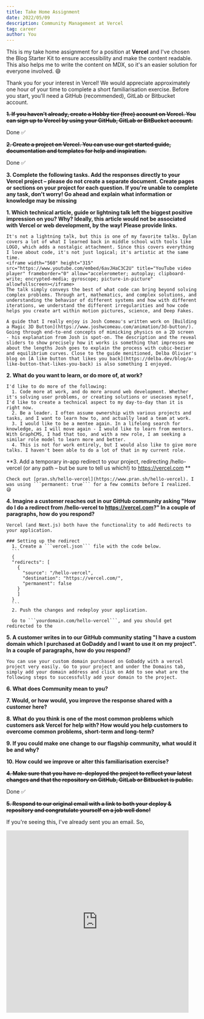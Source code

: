 ```yaml
---
title: Take Home Assignment
date: 2022/05/09
description: Community Management at Vercel
tag: career
author: You
---
```


This is my take home assignment for a position at **Vercel** and I've chosen the Blog Starter Kit to ensure accessibility and make the content readable. This also helps me to write the content on MDX, so it's an easier solution for everyone involved. 😄

Thank you for your interest in Vercel! We would appreciate approximately one hour of your time to complete a short familiarisation exercise. Before you start, you'll need a GitHub (recommended), GitLab or Bitbucket account. 

~~**1. If you haven't already, create a Hobby tier (free) account on Vercel. You can sign up to Vercel by using your GitHub, GitLab or BitBucket account.**~~

Done ✅

~~**2. Create a project on Vercel. You can use our get started guide, documentation and templates for help and inspiration.**~~

Done ✅

**3. Complete the following tasks. Add the responses directly to your Vercel project – please do not create a separate document.**
**Create pages or sections on your project for each question. If you're unable to complete any task, don't worry! Go ahead and explain what information or knowledge may be missing**

  **1. Which technical article, guide or lightning talk left the biggest positive impression on you? Why? Ideally, this article would not be associated with Vercel or web development, by the way! Please provide links.**

    It's not a lightning talk, but this is one of my favorite talks. Dylan covers a lot of what I learned back in middle school with tools like LOGO, which adds a nostalgic attachment. Since this covers everything I love about code, it's not just logical; it's artistic at the same time.
    <iframe width="560" height="315" src="https://www.youtube.com/embed/6avJHaC3C2U" title="YouTube video player" frameborder="0" allow="accelerometer; autoplay; clipboard-write; encrypted-media; gyroscope; picture-in-picture" allowfullscreen></iframe>
    The talk simply conveys the best of what code can bring beyond solving complex problems. Through art, mathematics, and complex solutions, and understanding the behavior of different systems and how with different iterations, we understand the different irregularities and how code helps you create art within motion pictures, science, and Deep Fakes.

    A guide that I really enjoy is Josh Comeau's written work on [Building a Magic 3D Button](https://www.joshwcomeau.com/animation/3d-button/). Going through end-to-end concepts of mimicking physics on a 2D screen - his explanation from Josh is spot-on. The description and the reveal sliders to show precisely how it works is something that impresses me about the lengths Josh goes to explain the process with cubic-bezier and equilibrium curves. Close to the guide menitioned, Delba Olivier's blog on [A like button that likes you back](https://delba.dev/blog/a-like-button-that-likes-you-back) is also something I enjoyed.


  **2. What do you want to learn, or do more of, at work?**

    I'd like to do more of the following:
      1. Code more at work, and do more around web development. Whether it's solving user problems, or creating solutions or usecases myself, I'd like to create a technical aspect to my day-to-day than it is right now.
      2. Be a leader. I often assume ownership with various projects and tasks, and I want to learn how to, and actually lead a team at work.
      3. I would like to be a mentee again. In a lifelong search for knowledge, as I will move again - I would like to learn from mentors. With GraphCMS, I had that too, and with a new role, I am seeking a similar role model to learn more and better.
      4. This is not for work entirely, but I would also like to give more talks. I haven't been able to do a lot of that in my current role.


  **3. Add a temporary in-app redirect to your project, redirecting /hello-vercel (or any path – but be sure to tell us which!) to https://vercel.com **

    Check out [pran.sh/hello-vercel](https://www.pran.sh/hello-vercel). I was using ```permanent: true``` for a few commits before I realized. 😅


  **4. Imagine a customer reaches out in our GitHub community asking "How do I do a redirect from /hello-vercel to https://vercel.com?" In a couple of paragraphs, how do you respond?**

    Vercel (and Next.js) both have the functionality to add Redirects to your application. 
  
    ### Setting up the redirect
      1. Create a ```vercel.json``` file with the code below.
      ```
      {
      "redirects": [
        { 
          "source": "/hello-vercel",
          "destination": "https://vercel.com/", 
          "permanent": false
        }
        ]
      }
      ```
      2. Push the changes and redeploy your application.
    
      Go to ```yourdomain.com/hello-vercel```, and you should get redirected to the 


  **5. A customer writes in to our GitHub community stating "I have a custom domain which I purchased at GoDaddy and I want to use it on my project". In a couple of paragraphs, how do you respond?** 

    You can use your custom domain purchased on GoDaddy with a vercel project very easily. Go to your project and under the Domains tab, simply add your domain address and click on Add to see what are the following steps to successfully add your domain to the project.


  **6. What does Community mean to you?**


  **7. Would, or how would, you improve the response shared with a customer here?** 
  
  
  **8. What do you think is one of the most common problems which customers ask Vercel for help with? How would you help customers to overcome common problems, short-term and long-term?** 


  **9. If you could make one change to our flagship community, what would it be and why?** 


  **10. How could we improve or alter this familiarisation exercise?** 


~~**4. Make sure that you have re-deployed the project to reflect your latest changes and that the repository on GitHub, GitLab or Bitbucket is public.**~~

  Done ✅

~~**5. Respond to our original email with a link to both your deploy & repository and congratulate yourself on a job well done!**~~

If you're seeing this, I've already sent you an email. So,
<iframe src="https://giphy.com/embed/mn1cym1jiJOUg" width="480" height="480" frameBorder="0" class="giphy-embed" allowFullScreen></iframe><p><a href="https://giphy.com/gifs/reactiongifs-mn1cym1jiJOUg"></a></p>
